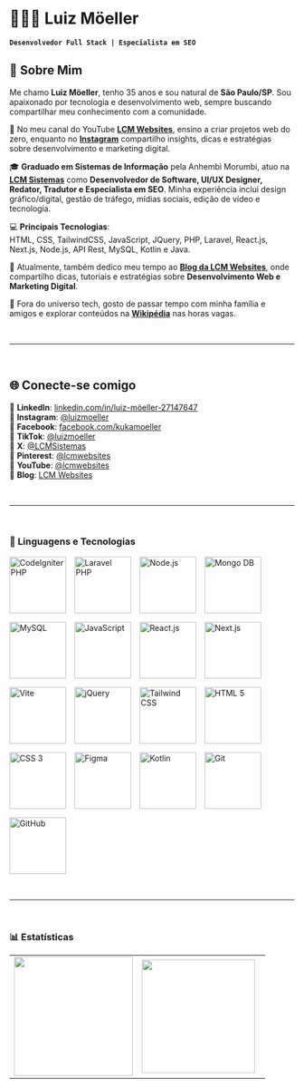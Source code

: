 # 👨🏻‍💻 Luiz Möeller  

**`Desenvolvedor Full Stack | Especialista em SEO`**  

## 📌 Sobre Mim

Me chamo **Luiz Möeller**, tenho 35 anos e sou natural de **São Paulo/SP**. Sou apaixonado por tecnologia e desenvolvimento web, sempre buscando compartilhar meu conhecimento com a comunidade.  

🎥 No meu canal do YouTube **[LCM Websites](https://youtube.com/@lcmwebsites)**, ensino a criar projetos web do zero, enquanto no **[Instagram](https://www.instagram.com/luizmoeller)** compartilho insights, dicas e estratégias sobre desenvolvimento e marketing digital.  

🎓 **Graduado em Sistemas de Informação** pela Anhembi Morumbi, atuo na **[LCM Sistemas](https://lcmsistemas.com.br/)** como **Desenvolvedor de Software, UI/UX Designer, Redator, Tradutor e Especialista em SEO**. Minha experiência inclui design gráfico/digital, gestão de tráfego, mídias sociais, edição de vídeo e tecnologia.  

💻 **Principais Tecnologias**:  
HTML, CSS, TailwindCSS, JavaScript, JQuery, PHP, Laravel, React.js, Next.js, Node.js, API Rest, MySQL, Kotlin e Java.  

📖 Atualmente, também dedico meu tempo ao **[Blog da LCM Websites](https://blog.lcmwebsites.com.br/)**, onde compartilho dicas, tutoriais e estratégias sobre **Desenvolvimento Web e Marketing Digital**.  

🚀 Fora do universo tech, gosto de passar tempo com minha família e amigos e explorar conteúdos na **[Wikipédia](https://pt.wikipedia.org/wiki/Wikip%C3%A9dia:P%C3%A1gina_principal)** nas horas vagas.

<br><hr><br>

## 🌐 Conecte-se comigo

🔹 **LinkedIn**: [linkedin.com/in/luiz-möeller-27147647](https://www.linkedin.com/in/luiz-m%C3%B6eller-27147647)  
🔹 **Instagram**: [@luizmoeller](https://www.instagram.com/luizmoeller)  
🔹 **Facebook**: [facebook.com/kukamoeller](https://facebook.com/kukamoeller)  
🔹 **TikTok**: [@luizmoeller](https://www.tiktok.com/@luizmoeller)  
🔹 **X**: [@LCMSistemas](https://x.com/LCMSistemas)  
🔹 **Pinterest**: [@lcmwebsites](https://br.pinterest.com/lcmwebsites)  
🔹 **YouTube**: [@lcmwebsites](https://youtube.com/@lcmwebsites)  
🔹 **Blog**: [LCM Websites](https://blog.lcmwebsites.com.br)  
 
<br><hr><br>

### 🤖 Linguagens e Tecnologias

<div style="
    display: flex;
    flex-wrap: wrap;
    gap: 15px;
    justify-content: left;
    align-items: left;
">
  <img src="https://luizmoeller.lcmwebsites.com.br/images/logo-tecnologias/codeIgniter_php.webp" alt="CodeIgniter PHP" title="CodeIgniter PHP" width="100px">
  <img src="https://luizmoeller.lcmwebsites.com.br/images/logo-tecnologias/laravel_php.webp" alt="Laravel PHP" title="Laravel PHP" width="100px">
  <img src="https://luizmoeller.lcmwebsites.com.br/images/logo-tecnologias/node_js.webp" alt="Node.js" title="Node.js" width="100px">
  <img src="https://luizmoeller.lcmwebsites.com.br/images/logo-tecnologias/mongo_db_banco_de_dados.webp" alt="Mongo DB" title="Mongo DB" width="100px">
  <img src="https://luizmoeller.lcmwebsites.com.br/images/logo-tecnologias/my_sql_banco_de_dados.webp" alt="MySQL" title="MySQL" width="100px">
  
  <img src="https://luizmoeller.lcmwebsites.com.br/images/logo-tecnologias/javascript.webp" alt="JavaScript" title="JavaScript" width="100px">
  <img src="https://luizmoeller.lcmwebsites.com.br/images/logo-tecnologias/react_js.webp" alt="React.js" title="React.js" width="100px">
  <img src="https://luizmoeller.lcmwebsites.com.br/images/logo-tecnologias/next_js.webp" alt="Next.js" title="Next.js" width="100px">
  <img src="https://luizmoeller.lcmwebsites.com.br/images/logo-tecnologias/vite.webp" alt="Vite" title="Vite" width="100px">
  <img src="https://luizmoeller.lcmwebsites.com.br/images/logo-tecnologias/jquery.webp" alt="jQuery" title="jQuery" width="100px">

  <img src="https://luizmoeller.lcmwebsites.com.br/images/logo-tecnologias/tailwind_css.webp" alt="Tailwind CSS" title="Tailwind CSS" width="100px">
  <img src="https://luizmoeller.lcmwebsites.com.br/images/logo-tecnologias/html_5.webp" alt="HTML 5" title="HTML 5" width="100px">
  <img src="https://luizmoeller.lcmwebsites.com.br/images/logo-tecnologias/css_3.webp" alt="CSS 3" title="CSS 3" width="100px">
  <img src="https://luizmoeller.lcmwebsites.com.br/images/logo-tecnologias/figma.webp" alt="Figma" title="Figma" width="100px">
  <img src="https://luizmoeller.lcmwebsites.com.br/images/logo-tecnologias/kotlin.webp" alt="Kotlin" title="Kotlin" width="100px">
  <img src="https://luizmoeller.lcmwebsites.com.br/images/logo-tecnologias/git.webp" alt="Git" title="Git" width="100px">
  <img src="https://luizmoeller.lcmwebsites.com.br/images/logo-tecnologias/github.webp" alt="GitHub" title="GitHub" width="100px">
</div>

<br><hr><br>

### 📊 Estatísticas

<table>
  <tr>
    <td width="50%">
      <img src="https://github-readme-stats.vercel.app/api?username=encktemp&show_icons=true&theme=tokyonight&include_all_commits=true&locale=pt-br" height="210"/>
    </td>
    <td width="50%">
      <img src="https://github-readme-stats.vercel.app/api/top-langs/?username=encktemp&theme=tokyonight&layout=compact&custom_title=Tecnologias&langs_count=9" height="200"/>
    </td>
  </tr>
</table>

